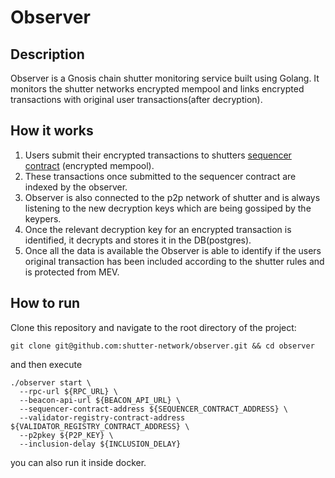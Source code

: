 # Observer

## Description
Observer is a Gnosis chain shutter monitoring service built using Golang. It monitors the
shutter networks encrypted mempool and links encrypted transactions with original user
transactions(after decryption).

## How it works
1. Users submit their encrypted transactions to shutters [sequencer contract](https://github.com/shutter-network/contracts/blob/main/src/gnosh/Sequencer.sol) (encrypted mempool).
2. These transactions once submitted to the sequencer contract are indexed by the observer.
3. Observer is also connected to the p2p network of shutter and is always listening to the new decryption keys which are being gossiped by the keypers. 
4. Once the relevant decryption key for an encrypted transaction is identified, it decrypts and stores it in the DB(postgres).
5. Once all the data is available the Observer is able to identify if the users original transaction has been included according to the shutter rules and is protected from MEV.

## How to run
Clone this repository and navigate to the root directory of the project:
```shell
git clone git@github.com:shutter-network/observer.git && cd observer
```
and then execute
```shell
./observer start \
  --rpc-url ${RPC_URL} \
  --beacon-api-url ${BEACON_API_URL} \
  --sequencer-contract-address ${SEQUENCER_CONTRACT_ADDRESS} \
  --validator-registry-contract-address ${VALIDATOR_REGISTRY_CONTRACT_ADDRESS} \
  --p2pkey ${P2P_KEY} \
  --inclusion-delay ${INCLUSION_DELAY}

```
you can also run it inside docker.